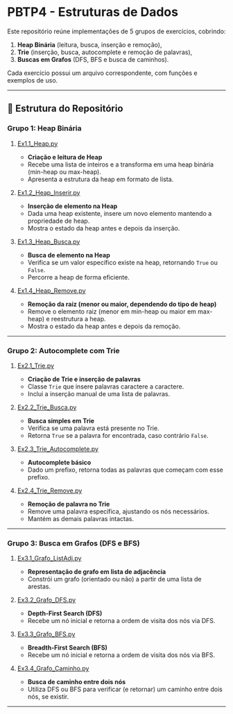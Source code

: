 # PBTP4 - Estruturas de Dados

Este repositório reúne implementações de 5 grupos de exercícios, cobrindo:
1. **Heap Binária** (leitura, busca, inserção e remoção),
2. **Trie** (inserção, busca, autocomplete e remoção de palavras),
3. **Buscas em Grafos** (DFS, BFS e busca de caminhos).

Cada exercício possui um arquivo correspondente, com funções e exemplos de uso.

---

## 📂 Estrutura do Repositório

### **Grupo 1: Heap Binária**

1. [Ex1.1_Heap.py](Grupo%201/Ex1.1_Heap.py)  
   - **Criação e leitura de Heap**  
   - Recebe uma lista de inteiros e a transforma em uma heap binária (min-heap ou max-heap).  
   - Apresenta a estrutura da heap em formato de lista.

2. [Ex1.2_Heap_Inserir.py](Grupo%201/Ex1.2_Heap_Inserir.py)  
   - **Inserção de elemento na Heap**  
   - Dada uma heap existente, insere um novo elemento mantendo a propriedade de heap.  
   - Mostra o estado da heap antes e depois da inserção.

3. [Ex1.3_Heap_Busca.py](Grupo%201/Ex1.3_Heap_Busca.py)  
   - **Busca de elemento na Heap**  
   - Verifica se um valor específico existe na heap, retornando `True` ou `False`.  
   - Percorre a heap de forma eficiente.

4. [Ex1.4_Heap_Remove.py](Grupo%201/Ex1.4_Heap_Remove.py)  
   - **Remoção da raiz (menor ou maior, dependendo do tipo de heap)**  
   - Remove o elemento raiz (menor em min-heap ou maior em max-heap) e reestrutura a heap.  
   - Mostra o estado da heap antes e depois da remoção.

---

### **Grupo 2: Autocomplete com Trie**

1. [Ex2.1_Trie.py](Ex2.1_Trie.py)  
   - **Criação de Trie e inserção de palavras**  
   - Classe `Trie` que insere palavras caractere a caractere.  
   - Inclui a inserção manual de uma lista de palavras.

2. [Ex2.2_Trie_Busca.py](Ex2.2_Trie_Busca.py)  
   - **Busca simples em Trie**  
   - Verifica se uma palavra está presente no Trie.  
   - Retorna `True` se a palavra for encontrada, caso contrário `False`.

3. [Ex2.3_Trie_Autocomplete.py](Ex2.3_Trie_Autocomplete.py)  
   - **Autocomplete básico**  
   - Dado um prefixo, retorna todas as palavras que começam com esse prefixo.

4. [Ex2.4_Trie_Remove.py](Ex2.4_Trie_Remove.py)  
   - **Remoção de palavra no Trie**  
   - Remove uma palavra específica, ajustando os nós necessários.  
   - Mantém as demais palavras intactas.

---

### **Grupo 3: Busca em Grafos (DFS e BFS)**

1. [Ex3.1_Grafo_ListAdj.py](Ex3.1_Grafo_ListAdj.py)  
   - **Representação de grafo em lista de adjacência**  
   - Constrói um grafo (orientado ou não) a partir de uma lista de arestas.

2. [Ex3.2_Grafo_DFS.py](Ex3.2_Grafo_DFS.py)  
   - **Depth-First Search (DFS)**  
   - Recebe um nó inicial e retorna a ordem de visita dos nós via DFS.

3. [Ex3.3_Grafo_BFS.py](Ex3.3_Grafo_BFS.py)  
   - **Breadth-First Search (BFS)**  
   - Recebe um nó inicial e retorna a ordem de visita dos nós via BFS.

4. [Ex3.4_Grafo_Caminho.py](Ex3.4_Grafo_Caminho.py)  
   - **Busca de caminho entre dois nós**  
   - Utiliza DFS ou BFS para verificar (e retornar) um caminho entre dois nós, se existir.

---


